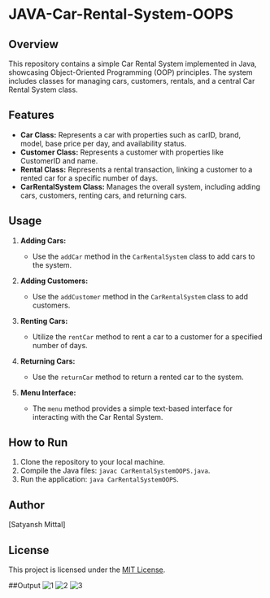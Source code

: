 # JAVA-Car-Rental-System-OOPS

## Overview
This repository contains a simple Car Rental System implemented in Java, showcasing Object-Oriented Programming (OOP) principles. The system includes classes for managing cars, customers, rentals, and a central Car Rental System class.

## Features
- **Car Class:** Represents a car with properties such as carID, brand, model, base price per day, and availability status.
- **Customer Class:** Represents a customer with properties like CustomerID and name.
- **Rental Class:** Represents a rental transaction, linking a customer to a rented car for a specific number of days.
- **CarRentalSystem Class:** Manages the overall system, including adding cars, customers, renting cars, and returning cars.

## Usage
1. **Adding Cars:**
   - Use the `addCar` method in the `CarRentalSystem` class to add cars to the system.

2. **Adding Customers:**
   - Use the `addCustomer` method in the `CarRentalSystem` class to add customers.

3. **Renting Cars:**
   - Utilize the `rentCar` method to rent a car to a customer for a specified number of days.

4. **Returning Cars:**
   - Use the `returnCar` method to return a rented car to the system.

5. **Menu Interface:**
   - The `menu` method provides a simple text-based interface for interacting with the Car Rental System.

## How to Run
1. Clone the repository to your local machine.
2. Compile the Java files: `javac CarRentalSystemOOPS.java`.
3. Run the application: `java CarRentalSystemOOPS`.

## Author
[Satyansh Mittal]

## License
This project is licensed under the [MIT License](LICENSE).

##Output
![1](https://github.com/satyansh-mittal/JAVA-Car-Rental-System-OOPS-/assets/104019813/78be0ebd-d56b-4573-bfa4-017ddec92a66)
![2](https://github.com/satyansh-mittal/JAVA-Car-Rental-System-OOPS-/assets/104019813/c06fbeab-bac2-4f65-b904-b45a29f22382)
![3](https://github.com/satyansh-mittal/JAVA-Car-Rental-System-OOPS-/assets/104019813/515d2255-03f9-4704-9674-24be85d02f2b)
